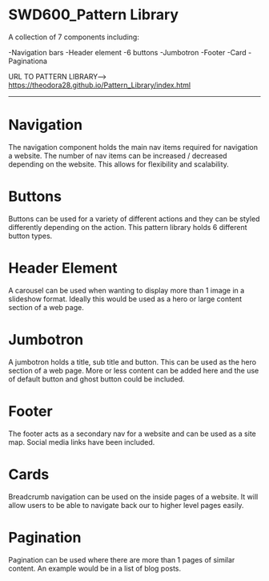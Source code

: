 # SWD600_Pattern Library

A collection of 7 components including: 

-Navigation bars
-Header element
-6 buttons
-Jumbotron
-Footer
-Card
-Paginationa
 
 URL TO PATTERN LIBRARY--> https://theodora28.github.io/Pattern_Library/index.html
 
_________________________________________________________________________________________________________________________________

# Navigation

The navigation component holds the main nav items required for navigation a website. The number of nav items can be increased / decreased depending on the website. This allows for flexibility and scalability.


# Buttons

Buttons can be used for a variety of different actions and they can be styled differently depending on the action. This pattern library holds 6 different button types.



# Header Element

A carousel can be used when wanting to display more than 1 image in a slideshow format. Ideally this would be used as a hero or large content section of a web page.



# Jumbotron

A jumbotron holds a title, sub title and button. This can be used as the hero section of a web page. More or less content can be added here and the use of default button and ghost button could be included.


# Footer

The footer acts as a secondary nav for a website and can be used as a site map. Social media links have been included.


# Cards

Breadcrumb navigation can be used on the inside pages of a website. It will allow users to be able to navigate back our to higher level pages easily.



# Pagination

Pagination can be used where there are more than 1 pages of similar content. An example would be in a list of blog posts.


